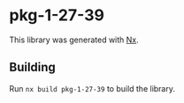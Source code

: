 # pkg-1-27-39

This library was generated with [Nx](https://nx.dev).

## Building

Run `nx build pkg-1-27-39` to build the library.
